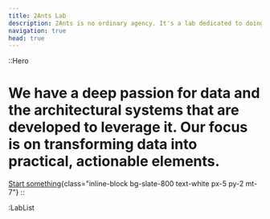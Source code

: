 ```yaml
---
title: 2Ants Lab
description: 2Ants is no ordinary agency. It's a lab dedicated to doing some of the wildest tech integrations and works known in the industry.
navigation: true
head: true
---
```


::Hero

# We have a deep passion for data and the architectural systems that are developed to leverage it. Our focus is on transforming data into practical, actionable elements.

[Start something](/contact){class="inline-block bg-slate-800 text-white px-5 py-2 mt-7"}
::

:LabList
